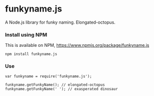 funkyname.js
============

A Node.js library for funky naming. Elongated-octopus.

### Install using NPM

This is available on NPM, https://www.npmjs.org/package/funkyname.js

    npm install funkyname.js
    
### Use

    var funkyname = require('funkyname.js');
    
    funkyname.getFunkyName(); // elongated-octopus
    funkyname.getFunkyName(' '); // exasperated dinosaur
